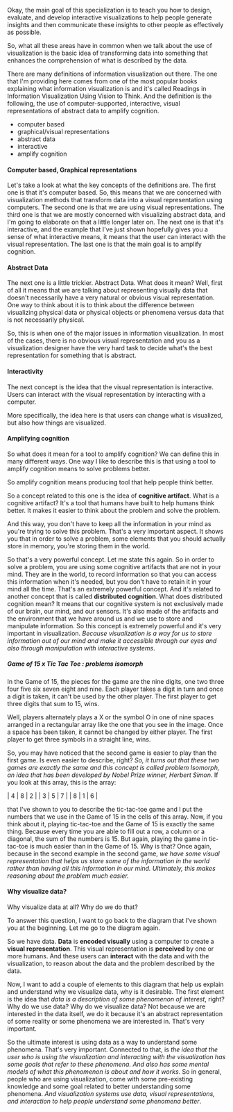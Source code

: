 Okay, the main goal of this specialization is to teach you how to design, evaluate, and develop interactive visualizations to help people generate insights and then communicate these insights to other people as effectively as possible.

So, what all these areas have in common when we talk about the use of visualization is the basic idea of transforming data into something that enhances the comprehension of what is described by the data.

There are many definitions of information visualization out there. The one that I'm providing here comes from one of the most popular books explaining what information visualization is and it's called Readings in Information Visualization Using Vision to Think. And the definition is the following, the use of computer-supported, interactive, visual representations of abstract data to amplify cognition.

* computer based
* graphical/visual representations
* abstract data
* interactive
* amplify cognition

#### Computer based, Graphical representations

Let's take a look at what the key concepts of the definitions are. The first one is that it's computer based. So, this means that we are concerned with visualization methods that transform data into a visual representation using computers. The second one is that we are using visual representations. The third one is that we are mostly concerned with visualizing abstract data, and I'm going to elaborate on that a little longer later on. The next one is that it's interactive, and the example that I've just shown hopefully gives you a sense of what interactive means, it means that the user can interact with the visual representation. The last one is that the main goal is to amplify cognition.

#### Abstract Data

The next one is a little trickier. Abstract Data. What does it mean? Well, first of all it means that we are talking about representing visually data that doesn't necessarily have a very natural or obvious visual representation. One way to think about it is to think about the difference between visualizing physical data or physical objects or phenomena versus data that is not necessarily physical.

So, this is when one of the major issues in information visualization. In most of the cases, there is no obvious visual representation and you as a visualization designer have the very hard task to decide what's the best representation for something that is abstract.

#### Interactivity

The next concept is the idea that the visual representation is interactive. Users can interact with the visual representation by interacting with a computer.

More specifically, the idea here is that users can change what is visualized, but also how things are visualized.

#### Amplifying cognition

So what does it mean for a tool to amplify cognition? We can define this in many different ways. One way I like to describe this is that using a tool to amplify cognition means to solve problems better.

So amplify cognition means producing tool that help people think better.

So a concept related to this one is the idea of **cognitive artifact**. What is a cognitive artifact? It's a tool that humans have built to help humans think better.  It makes it easier to think about the problem and solve the problem.

And this way, you don't have to keep all the information in your mind as you're trying to solve this problem. That's a very important aspect. It shows you that in order to solve a problem, some elements that you should actually store in memory, you're storing them in the world.

So that's a very powerful concept. Let me state this again. So in order to solve a problem, you are using some cognitive artifacts that are not in your mind. They are in the world, to record information so that you can access this information when it's needed, but you don't have to retain it in your mind all the time. That's an extremely powerful concept. And it's related to another concept that is called **distributed cognition**. What does distributed cognition mean? It means that our cognitive system is not exclusively made of our brain, our mind, and our sensors. It's also made of the artifacts and the environment that we have around us and we use to store and manipulate information. So this concept is extremely powerful and it's very important in visualization. _Because visualization is a way for us to store information out of our mind and make it accessible through our eyes and also through manipulation with interactive systems_.

##### Game of 15 x Tic Tac Toe : problems isomorph

In the Game of 15, the pieces for the game are the nine digits, one two three four five six seven eight and nine. Each player takes a digit in turn and once a digit is taken, it can't be used by the other player. The first player to get three digits that sum to 15, wins.

Well, players alternately plays a X or the symbol O in one of nine spaces arranged in a rectangular array like the one that you see in the image. Once a space has been taken, it cannot be changed by either player. The first player to get three symbols in a straight line, wins.

So, you may have noticed that the second game is easier to play than the first game. Is even easier to describe, right? _So, it turns out that these two games are exactly the same and this concept is called problem Isomorph, an idea that has been developed by Nobel Prize winner, Herbert Simon_. If you look at this array, this is the array:

| 4 | 8 | 2 |
| 3 | 5 | 7 |
| 8 | 1 | 6 |

that I've shown to you to describe the tic-tac-toe game and I put the numbers that we use in the Game of 15 in the cells of this array. Now, if you think about it, playing tic-tac-toe and the Game of 15 is exactly the same thing. Because every time you are able to fill out a row, a column or a diagonal, the sum of the numbers is 15. But again, playing the game in tic-tac-toe is much easier than in the Game of 15. Why is that? Once again, because in the second example in the second game, _we have some visual representation that helps us store some of the information in the world rather than having all this information in our mind. Ultimately, this makes reasoning about the problem much easier._

#### Why visualize data?

Why visualize data at all? Why do we do that? 

To answer this question, I want to go back to the diagram that I've shown you at the beginning. Let me go to the diagram again. 

So we have data. **Data** is **encoded visually** using a computer to create a **visual representation**. This visual representation is **perceived** by one or more humans. And these users can **interact** with the data and with the visualization, to reason about the data and the problem described by the data. 

Now, I want to add a couple of elements to this diagram that help us explain and understand why we visualize data, why is it desirable. The first element is the idea that _data is a description of some phenomenon of interest_, right? Why do we use data? Why do we visualize data? Not because we are interested in the data itself, we do it because it's an abstract representation of some reality or some phenomena we are interested in. That's very important. 

So the ultimate interest is using data as a way to understand some phenomena. That's very important. Connected to that, is _the idea that the user who is using the visualization and interacting with the visualization has some goals that refer to these phenomena. And also has some mental models of what this phenomenon is about and how it works_. So in general, people who are using visualization, come with some pre-existing knowledge and some goal related to better understanding some phenomena. _And visualization systems use data, visual representations, and interaction to help people understand some phenomena better_.